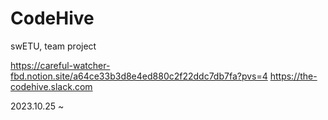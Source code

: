 # CodeHive
swETU, team project

https://careful-watcher-fbd.notion.site/a64ce33b3d8e4ed880c2f22ddc7db7fa?pvs=4
https://the-codehive.slack.com

2023.10.25 ~
